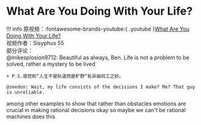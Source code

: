# What Are You Doing With Your Life?
!!! info 
    原视频：:fontawesome-brands-youtube:{ .youtube }[What Are You Doing With Your Life?](https://www.youtube.com/watch?v=7UHTquMIGys)<br>
    视频作者：Sisyphus 55<br>
    部分评论：<br>@mikesplosion9712: Beautiful as always, Ben. Life is not a problem to be solved, rather a mystery to be lived <br>

    + P.S.感觉和“人生不是轨道而是旷野”有异曲同工之妙。

    @zeedon: Wait, my life consists of the decisions I make? Me? That guy is unreliable.

among other examples to show that rather than obstacles emotions are crucial in making rational decisions okay so maybe we can't be rational machines does this